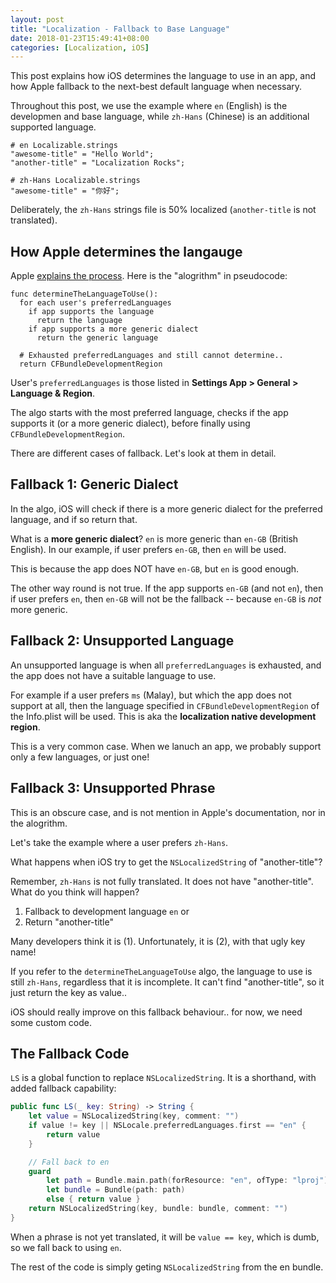 ```yaml
---
layout: post
title: "Localization - Fallback to Base Language"
date: 2018-01-23T15:49:41+08:00
categories: [Localization, iOS]
---
```


This post explains how iOS determines the language to use in an app, and how Apple fallback to the next-best default language when necessary.

Throughout this post, we use the example where `en` (English) is the developmen and base language, while `zh-Hans` (Chinese) is an additional supported language.

```
# en Localizable.strings
"awesome-title" = "Hello World";
"another-title" = "Localization Rocks";
```

```
# zh-Hans Localizable.strings
"awesome-title" = "你好";
```

Deliberately, the `zh-Hans` strings file is 50% localized (`another-title` is not translated).

## How Apple determines the langauge

Apple [explains the process](https://developer.apple.com/library/content/qa/qa1828/_index.html). Here is the "alogrithm" in pseudocode:

```
func determineTheLanguageToUse():
  for each user's preferredLanguages
    if app supports the language
      return the language
    if app supports a more generic dialect
      return the generic language

  # Exhausted preferredLanguages and still cannot determine..
  return CFBundleDevelopmentRegion
```

User's `preferredLanguages` is those listed in **Settings App > General > Language & Region**.

The algo starts with the most preferred language, checks if the app supports it (or a more generic dialect), before finally using `CFBundleDevelopmentRegion`.

There are different cases of fallback. Let's look at them in detail.

## Fallback 1: Generic Dialect

In the algo, iOS will check if there is a more generic dialect for the preferred language, and if so return that.

What is a **more generic dialect**? `en` is more generic than `en-GB` (British English). In our example, if user prefers `en-GB`, then `en` will be used.

This is because the app does NOT have `en-GB`, but `en` is good enough.

The other way round is not true. If the app supports `en-GB` (and not `en`), then if user prefers `en`, then `en-GB` will not be the fallback -- because `en-GB` is _not_ more generic.

## Fallback 2: Unsupported Language

An unsupported language is when all `preferredLanguages` is exhausted, and the app does not have a suitable language to use.

For example if a user prefers `ms` (Malay), but which the app does not support at all, then the language specified in `CFBundleDevelopmentRegion` of the Info.plist will be used. This is aka the **localization native development region**.

This is a very common case. When we lanuch an app, we probably support only a few languages, or just one!

## Fallback 3: Unsupported Phrase

This is an obscure case, and is not mention in Apple's documentation, nor in the alogrithm.

Let's take the example where a user prefers `zh-Hans`.

What happens when iOS try to get the `NSLocalizedString` of "another-title"?

Remember, `zh-Hans` is not fully translated. It does not have "another-title". What do you think will happen?

1. Fallback to development language `en` or
2. Return "another-title"

Many developers think it is (1). Unfortunately, it is (2), with that ugly key name!

If you refer to the `determineTheLanguageToUse` algo, the language to use is still `zh-Hans`, regardless that it is incomplete. It can't find "another-title", so it just return the key as value..

iOS should really improve on this fallback behaviour.. for now, we need some custom code.

## The Fallback Code

`LS` is a global function to replace `NSLocalizedString`. It is a shorthand, with added fallback capability:

```swift
public func LS(_ key: String) -> String {
    let value = NSLocalizedString(key, comment: "")
    if value != key || NSLocale.preferredLanguages.first == "en" {
        return value
    }

    // Fall back to en
    guard
        let path = Bundle.main.path(forResource: "en", ofType: "lproj"),
        let bundle = Bundle(path: path)
        else { return value }
    return NSLocalizedString(key, bundle: bundle, comment: "")
}
```

When a phrase is not yet translated, it will be `value == key`, which is dumb, so we fall back to using `en`.

The rest of the code is simply geting `NSLocalizedString` from the en bundle.
